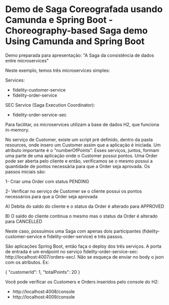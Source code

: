 # Demo de Saga Coreografada usando Camunda e Spring Boot - Choreography-based Saga demo Using Camunda and Spring Boot

Demo preparada para apresentação: "A Saga da consistência de dados entre microservices"

Neste exemplo, temos três microservices simples:

Services:
  - fidelity-customer-service
  - fidelity-order-service
 
SEC Service (Saga Execution Coordinator):
  - fidelity-order-service-sec
 
Para facilitar, os microservices utilizam a base de dados H2, que funciona in-memory.

No serviço de Customer, existe um script pré definido, dentro da pasta resources, onde insero um Customer assim que a aplicação é iniciada. Um atributo importante é o "numberOfPoints". Esses serviços, juntos, formam uma parte de uma aplicação onde o Customer possui pontos. Uma Order pode ser aberta pelo cliente e então, verificamos se o mesmo possui a quantidade de pontos necessária para que a Order seja aprovada. Os passos iniciais são:

1- Criar uma Order com status PENDING

2- Verificar no serviço de Customer se o cliente possui os pontos necessários para que a Order seja aprovada

  A) Debita do saldo do cliente e o status da Order é alterado para APPROVED
  
  B) O saldo do cliente continua o mesmo mas o status da Order é alterado para CANCELLED
  
Neste caso, possuímos uma Saga com apenas dois participantes (fidelity-customer-service e fidelity-order-service) e trẽs passos. 

São aplicações Spring Boot, então faça o deploy dos três serviços. A porta de entrada é um endpoint no serviço fidelity-order-service-sec: http://localhost:4007/orders-sec/. Não se esqueça de enviar no body o json com os atributos. Ex:

{
	"customerId": 1,
	"totalPoints": 20
}

Você pode verificar os Customers e Orders inseridos pelo console do H2:
  - http://localhost:4008/console
  - http://localhost:4009/console
